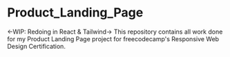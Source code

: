 # Product_Landing_Page
<-WIP: Redoing in React & Tailwind-> This repository contains all work done for my Product Landing Page project for freecodecamp's Responsive Web Design Certification.
